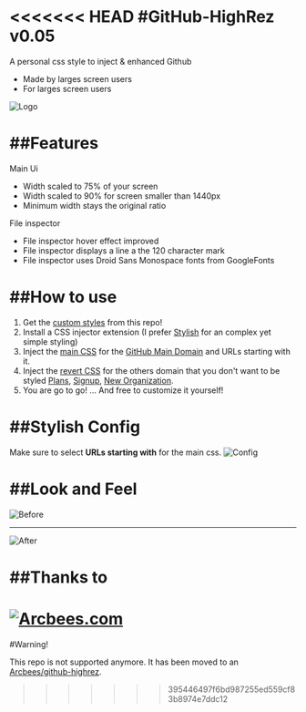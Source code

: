 <<<<<<< HEAD
#GitHub-HighRez v0.05
==============

A personal css style to inject &amp; enhanced Github

* Made by larges screen users 
* For larges screen users 

![Logo](https://raw.github.com/ArcBees/github-highrez/master/src/img/gitHub-presentation-logoSmall.png)

##Features
==============
Main Ui
* Width scaled to 75% of your screen
* Width scaled to 90% for screen smaller than 1440px
* Minimum width stays the original ratio

File inspector
* File inspector hover effect improved
* File inspector displays a line a the 120 character mark
* File inspector uses Droid Sans Monospace fonts from GoogleFonts


##How to use
==============

1. Get the [custom styles](https://github.com/ArcBees/github-highrez/tree/master/src/css) from this repo!
2. Install a CSS injector extension (I prefer [Stylish](https://chrome.google.com/webstore/detail/stylish/fjnbnpbmkenffdnngjfgmeleoegfcffe?utm_source=chrome-ntp-icon) for an complex yet simple styling)
3. Inject the [main CSS](https://raw.github.com/ArcBees/github-highrez/master/src/css/github.css) for the [GitHub Main Domain](https://github.com/) and URLs starting with it.
4. Inject the [revert CSS](https://raw.github.com/ArcBees/github-highrez/master/src/css/githubRevert.css) for the others domain that you don't want to be styled [Plans](https://github.com/plans), [Signup](https://github.com/signup), [New Organization](https://github.com/account/organizations/new).
4. You are go to go! ... And free to customize it yourself!


##Stylish Config
==============
Make sure to select **URLs starting with** for the main css.
![Config](https://raw.github.com/ArcBees/github-highrez/master/src/img/gitHub-presentation-config.png)

##Look and Feel
==============
![Before](https://raw.github.com/ArcBees/github-highrez/master/src/img/gitHub-presentation-before.png)

***
![After](https://raw.github.com/ArcBees/github-highrez/master/src/img/gitHub-presentation-after.png)

##Thanks to
==============

[![Arcbees.com](http://arcbees-ads.appspot.com/ad.png)](http://arcbees.com)
=======
#Warning!

This repo is not supported anymore. It has been moved to an [Arcbees/github-highrez](https://github.com/ArcBees/github-highrez).
>>>>>>> 395446497f6bd987255ed559cf83b8974e7ddc12
